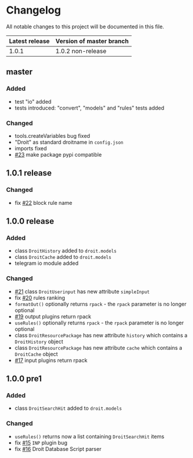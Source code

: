# Changelog
All notable changes to this project will be documented in this file.

| Latest release | Version of master branch |  
|----------------|--------------------------|
| 1.0.1          | 1.0.2 non-release        |

## master
### Added
- test "io" added
- tests introduced: "convert", "models" and "rules" tests added

### Changed
- tools.createVariables bug fixed
- "Droit" as standard droitname in `config.json`
- imports fixed
- [#23](https://github.com/jarinox/python-droit/issues/22) make package pypi compatible

## 1.0.1 release
### Changed
- fix [#22](https://github.com/jarinox/python-droit/issues/22) block rule name

## 1.0.0 release
### Added
- class `DroitHistory` added to `droit.models`
- class `DroitCache` added to `droit.models`
- telegram io module added

### Changed
- [#21](https://github.com/jaybeejs/python-droit/issues/21) class `DroitUserinput` has new attribute `simpleInput`
- fix [#20](https://github.com/jaybeejs/python-droit/issues/20) rules ranking
- `formatOut()` optionally returns `rpack` - the `rpack` parameter is no longer optional
- [#19](https://github.com/jaybeejs/python-droit/issues/19) output plugins return rpack
- `useRules()` optionally returns `rpack` - the `rpack` parameter is no longer optional
- class `DroitResourcePackage` has new attribute `history` which contains a `DroitHistory` object
- class `DroitResourcePackage` has new attribute `cache` which contains a `DroitCache` object
- [#17](https://github.com/jaybeejs/python-droit/issues/17) input plugins return rpack

## 1.0.0 pre1
### Added
- class `DroitSearchHit` added to `droit.models`

### Changed
- `useRules()` returns now a list containing `DroitSearchHit` items
- fix [#15](https://github.com/jaybeejs/python-droit/issues/15) `INP` plugin bug
- fix [#16](https://github.com/jaybeejs/python-droit/issues/15) Droit Database Script parser